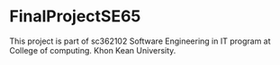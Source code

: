 # FinalProjectSE65

This project is part of sc362102 Software Engineering in IT program at College of computing. Khon Kean University. 

